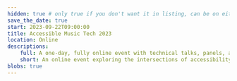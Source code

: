 ```yaml
---
hidden: true # only true if you don't want it in listing, can be on either STD or live events
save_the_date: true
start: 2023-09-22T09:00:00
title: Accessible Music Tech 2023
location: Online
descriptions:
    full: A one-day, fully online event with technical talks, panels, and musical demonstrations exploring the intersections of accessibility and music.
    short: An online event exploring the intersections of accessibility and music.
blobs: true
---
```

